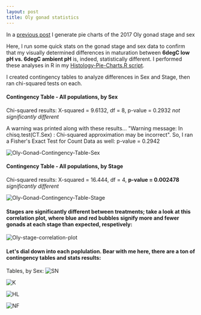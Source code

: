 ```yaml
---
layout: post
title: Oly gonad statistics
---
```


In a [previous post](https://laurahspencer.github.io/LabNotebook/Oly-Histology-Pie-Charts/) I generate pie charts of the 2017 Oly gonad stage and sex 

Here, I run some quick stats on the gonad stage and sex data to confirm that my visually determined differences in maturation between **6degC low pH vs. 6degC ambient pH** is, indeed, statistically different.  I performed these analyses in R in my [Histology-Pie-Charts.R script](https://raw.githubusercontent.com/laurahspencer/O.lurida_Stress/master/Analyses/Histology-Pie-Charts.R). 

I created contingency tables to analyze differences in Sex and Stage, then ran chi-squared tests on each. 

#### Contingency Table - All populations, by Sex  
Chi-squared results:     X-squared = 9.6132, df = 8, p-value = 0.2932  _not significantly different_

A warning was printed along with these results... "Warning message: In chisq.test(CT.Sex) : Chi-squared approximation may be incorrect".  So, I ran a Fisher's Exact Test for Count Data as well:  p-value = 0.2942

![Oly-Gonad-Contingency-Table-Sex](https://github.com/laurahspencer/O.lurida_Stress/blob/master/Analyses/Oly-Gonad-Contingency-Table-Sex.png?raw=true)

#### Contingency Table - All populations, by Stage 
Chi-squared results:     X-squared = 16.444, df = 4, **p-value = 0.002478**  _significantly different_

![Oly-Gonad-Contingency-Table-Stage](https://github.com/laurahspencer/O.lurida_Stress/blob/master/Analyses/Oly-Gonad-Contingency-Table-Stage.png?raw=true)

#### Stages are significantly different between treatments; take a look at this correlation plot, where blue and red bubbles signify more and fewer gonads at each stage than expected, respetively: 

![Oly-stage-correlation-plot](https://github.com/laurahspencer/O.lurida_Stress/blob/master/Analyses/Oly-stage-correlation-plot.png?raw=true)

#### Let's dial down into each poplulation. Bear with me here, there are a ton of contingency tables and stats results: 

Tables, by Sex: 
![SN](https://github.com/laurahspencer/O.lurida_Stress/blob/master/Analyses/SN-Gonad-Contingency-Table-Sex.png?raw=true) 

![K](https://github.com/laurahspencer/O.lurida_Stress/blob/master/Analyses/K-Gonad-Contingency-Table-Sex.png?raw=true)

![HL](https://github.com/laurahspencer/O.lurida_Stress/blob/master/Analyses/HL-Gonad-Contingency-Table-Sex.png?raw=true)

![NF](https://github.com/laurahspencer/O.lurida_Stress/blob/master/Analyses/NF-Gonad-Contingency-Table-Sex.png?raw=true)

